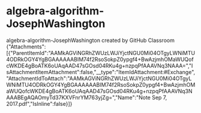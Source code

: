 # algebra-algorithm-JosephWashington
algebra-algorithm-JosephWashington created by GitHub Classroom
{"Attachments":[{"ParentItemId":"AAMkAGViNGRhZWUzLWJiYjctNGU0Mi04OTgyLWNiMTU4ODRkOGY4YgBGAAAAAABIM74f2RsoSokpZ0ypgf4+BwAzjmhOMaWUQofcWKDE4gBoATK6oUAqAAD47sGOsd04RKu4g+nzpqPfAAAVNq3NAAA=","IsAttachmentItemAttachment":false,"__type":"ItemIdAttachment:#Exchange","AttachmentIdToAttach":"AAMkAGViNGRhZWUzLWJiYjctNGU0Mi04OTgyLWNiMTU4ODRkOGY4YgBGAAAAAABIM74f2RsoSokpZ0ypgf4+BwAzjmhOMaWUQofcWKDE4gBoATK6oUAqAAD47sGOsd04RKu4g+nzpqPfAAAVNq3NAAABEgAQAOmyTd37KXVFnrYM763yjZg=","Name":"Note Sep 7, 2017.pdf","IsInline":false}]}

